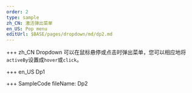 ```yaml
---
order: 2
type: sample
zh_CN: 激活弹出菜单
en_US: Pop menu
editUrl: $BASE/pages/dropdown/md/dp2.md
---
```


+++ zh_CN
Dropdown 可以在鼠标悬停或点击时弹出菜单，您可以相应地将<Code>activeBy</Code>设置成<Code>hover</Code>或<Code>click</Code>。

+++ en_US
Dp1

+++ SampleCode
fileName: Dp2
